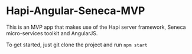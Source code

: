 # Hapi-Angular-Seneca-MVP

This is an MVP app that makes use of the Hapi server framework, Seneca micro-services toolkit and AngularJS.

To get started, just git clone the project and run ``` npm start ```
